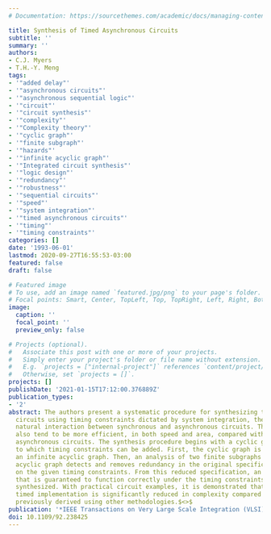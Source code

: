 ```yaml
---
# Documentation: https://sourcethemes.com/academic/docs/managing-content/

title: Synthesis of Timed Asynchronous Circuits
subtitle: ''
summary: ''
authors:
- C.J. Myers
- T.H.-Y. Meng
tags:
- '"added delay"'
- '"asynchronous circuits"'
- '"asynchronous sequential logic"'
- '"circuit"'
- '"circuit synthesis"'
- '"complexity"'
- '"Complexity theory"'
- '"cyclic graph"'
- '"finite subgraph"'
- '"hazards"'
- '"infinite acyclic graph"'
- '"Integrated circuit synthesis"'
- '"logic design"'
- '"redundancy"'
- '"robustness"'
- '"sequential circuits"'
- '"speed"'
- '"system integration"'
- '"timed asynchronous circuits"'
- '"timing"'
- '"timing constraints"'
categories: []
date: '1993-06-01'
lastmod: 2020-09-27T16:55:53-03:00
featured: false
draft: false

# Featured image
# To use, add an image named `featured.jpg/png` to your page's folder.
# Focal points: Smart, Center, TopLeft, Top, TopRight, Left, Right, BottomLeft, Bottom, BottomRight.
image:
  caption: ''
  focal_point: ''
  preview_only: false

# Projects (optional).
#   Associate this post with one or more of your projects.
#   Simply enter your project's folder or file name without extension.
#   E.g. `projects = ["internal-project"]` references `content/project/deep-learning/index.md`.
#   Otherwise, set `projects = []`.
projects: []
publishDate: '2021-01-15T17:12:00.376889Z'
publication_types:
- '2'
abstract: The authors present a systematic procedure for synthesizing timed asynchronous
  circuits using timing constraints dictated by system integration, thereby facilitating
  natural interaction between synchronous and asynchronous circuits. Their timed circuits
  also tend to be more efficient, in both speed and area, compared with traditional
  asynchronous circuits. The synthesis procedure begins with a cyclic graph specification
  to which timing constraints can be added. First, the cyclic graph is unfolded into
  an infinite acyclic graph. Then, an analysis of two finite subgraphs of the infinite
  acyclic graph detects and removes redundancy in the original specification based
  on the given timing constraints. From this reduced specification, an implementation
  that is guaranteed to function correctly under the timing constraints is systematically
  synthesized. With practical circuit examples, it is demonstrated that the resulting
  timed implementation is significantly reduced in complexity compared with implementations
  previously derived using other methodologies.$<>$
publication: '*IEEE Transactions on Very Large Scale Integration (VLSI) Systems*'
doi: 10.1109/92.238425
---
```

